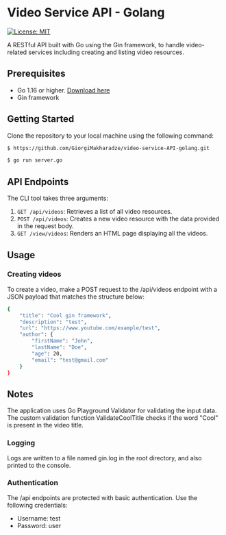 # Video Service API - Golang

[![License: MIT](https://img.shields.io/badge/License-MIT-yellow.svg)](https://opensource.org/licenses/MIT)

A RESTful API built with Go using the Gin framework, to handle video-related services including creating and listing video resources.

## Prerequisites

- Go 1.16 or higher. [Download here](https://golang.org/dl/)
- Gin framework

## Getting Started

Clone the repository to your local machine using the following command:

```sh
$ https://github.com/GiorgiMakharadze/video-service-API-golang.git

$ go run server.go
```

## API Endpoints

The CLI tool takes three arguments:

1. `GET /api/videos`: Retrieves a list of all video resources.
2. `POST /api/videos`: Creates a new video resource with the data provided in the request body.
3. `GET /view/videos`: Renders an HTML page displaying all the videos.

## Usage

### Creating videos

To create a video, make a POST request to the /api/videos endpoint with a JSON payload that matches the structure below:

```bash
{
    "title": "Cool gin framework",
    "description": "test",
    "url": "https://www.youtube.com/example/test",
    "author": {
        "firstName": "John",
        "lastName": "Doe",
        "age": 20,
        "email": "test@gmail.com"
    }
}
```

## Notes

The application uses Go Playground Validator for validating the input data. The custom validation function ValidateCoolTitle checks if the word "Cool" is present in the video title.

### Logging

Logs are written to a file named gin.log in the root directory, and also printed to the console.

### Authentication

The /api endpoints are protected with basic authentication. Use the following credentials:

- Username: test
- Password: user
